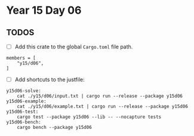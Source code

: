 # Year 15 Day 06

## TODOS

- [ ] Add this crate to the global `Cargo.toml` file path.

```
members = [
    "y15/d06",
]
```

- [ ] Add shortcuts to the justfile:

```
y15d06-solve:
    cat ./y15/d06/input.txt | cargo run --release --package y15d06
y15d06-example:
    cat ./y15/d06/example.txt | cargo run --release --package y15d06
y15d06-test:
    cargo test --package y15d06 --lib -- --nocapture tests
y15d06-bench:
    cargo bench --package y15d06
```